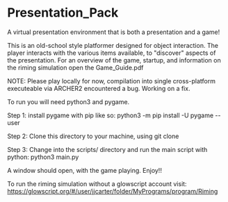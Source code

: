 # Presentation_Pack
A virtual presentation environment that is both a presentation and a game!

This is an old-school style platformer designed for object interaction. The player interacts with the various items available, to "discover" aspects of the presentation.
For an overview of the game, startup, and information on the riming simulation open the Game_Guide.pdf

NOTE: Please play locally for now, compilation into single cross-platform executeable via ARCHER2 encountered a bug. Working on a fix. 

To run you will need python3 and pygame. 

Step 1: install pygame with pip like so:
python3 -m pip install -U pygame --user

Step 2: Clone this directory to your machine, using git clone

Step 3: Change into the scripts/ directory and run the main script with python:
python3 main.py

A window should open, with the game playing. Enjoy!!

To run the riming simulation without a glowscript account visit:
https://glowscript.org/#/user/jjcarter/folder/MyPrograms/program/Riming

